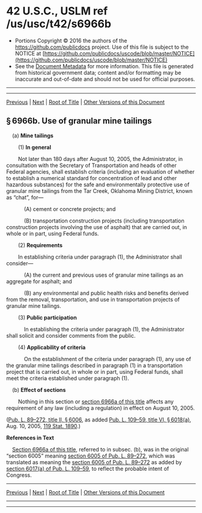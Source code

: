 ---
---

# 42 U.S.C., USLM ref /us/usc/t42/s6966b

* Portions Copyright © 2016 the authors of the https://github.com/publicdocs project.
  Use of this file is subject to the NOTICE at [https://github.com/publicdocs/uscode/blob/master/NOTICE](https://github.com/publicdocs/uscode/blob/master/NOTICE)
* See the [Document Metadata](././../../../../..//README.md) for more information.
  This file is generated from historical government data; content and/or formatting may be inaccurate and out-of-date and should not be used for official purposes.

----------
----------

[Previous](./../../../../..//us/usc/t42/ch82/schVI/m__us_usc_t42_s6966a.md) | [Next](./../../../../..//us/usc/t42/ch82/schVII/m__us_usc_t42_ch82_schVII.md) | [Root of Title](./../../../../../) | [Other Versions of this Document](https://publicdocs.github.io/go/links?ns=uslm&ref=%2Fus%2Fusc%2Ft42%2Fs6966b)

## § 6966b. Use of granular mine tailings

    (a) __Mine tailings__ 

        (1) __In general__ 

        Not later than 180 days after August 10, 2005, the Administrator, in consultation with the Secretary of Transportation and heads of other Federal agencies, shall establish criteria (including an evaluation of whether to establish a numerical standard for concentration of lead and other hazardous substances) for the safe and environmentally protective use of granular mine tailings from the Tar Creek, Oklahoma Mining District, known as “chat”, for—

            (A) cement or concrete projects; and

            (B) transportation construction projects (including transportation construction projects involving the use of asphalt) that are carried out, in whole or in part, using Federal funds.

        (2) __Requirements__ 

        In establishing criteria under paragraph (1), the Administrator shall consider—

            (A) the current and previous uses of granular mine tailings as an aggregate for asphalt; and

            (B) any environmental and public health risks and benefits derived from the removal, transportation, and use in transportation projects of granular mine tailings.

        (3) __Public participation__ 

            In establishing the criteria under paragraph (1), the Administrator shall solicit and consider comments from the public.

        (4) __Applicability of criteria__ 

            On the establishment of the criteria under paragraph (1), any use of the granular mine tailings described in paragraph (1) in a transportation project that is carried out, in whole or in part, using Federal funds, shall meet the criteria established under paragraph (1).

    (b) __Effect of sections__ 

        Nothing in this section or [section 6966a of this title][/us/usc/t42/s6966a] affects any requirement of any law (including a regulation) in effect on August 10, 2005.

([Pub. L. 89–272, title II, § 6006][/us/pl/89/272/s6006], as added [Pub. L. 109–59, title VI, § 6018(a)][/us/pl/109/59/s6018/a], Aug. 10, 2005, [119 Stat. 1890][/us/stat/119/1890].)

 __References in Text__ 

    [Section 6966a of this title][/us/usc/t42/s6966a], referred to in subsec. (b), was in the original “section 6005” meaning [section 6005 of Pub. L. 89–272][/us/pl/89/272/s6005], which was translated as meaning the [section 6005 of Pub. L. 89–272][/us/pl/89/272/s6005] as added by [section 6017(a) of Pub. L. 109–59][/us/pl/109/59/s6017/a], to reflect the probable intent of Congress.

----------

[Previous](./../../../../..//us/usc/t42/ch82/schVI/m__us_usc_t42_s6966a.md) | [Next](./../../../../..//us/usc/t42/ch82/schVII/m__us_usc_t42_ch82_schVII.md) | [Root of Title](./../../../../../) | [Other Versions of this Document](https://publicdocs.github.io/go/links?ns=uslm&ref=%2Fus%2Fusc%2Ft42%2Fs6966b)

----------
----------

[/us/usc/t42/s6966a]: https://publicdocs.github.io/go/links?ns=uslm&ref=%2Fus%2Fusc%2Ft42%2Fs6966a
[/us/pl/89/272/s6006]: https://publicdocs.github.io/go/links?ns=uslm&ref=%2Fus%2Fpl%2F89%2F272%2Fs6006
[/us/pl/109/59/s6018/a]: https://publicdocs.github.io/go/links?ns=uslm&ref=%2Fus%2Fpl%2F109%2F59%2Fs6018%2Fa
[/us/stat/119/1890]: https://publicdocs.github.io/go/links?ns=uslm&ref=%2Fus%2Fstat%2F119%2F1890
[/us/usc/t42/s6966a]: https://publicdocs.github.io/go/links?ns=uslm&ref=%2Fus%2Fusc%2Ft42%2Fs6966a
[/us/pl/89/272/s6005]: https://publicdocs.github.io/go/links?ns=uslm&ref=%2Fus%2Fpl%2F89%2F272%2Fs6005
[/us/pl/89/272/s6005]: https://publicdocs.github.io/go/links?ns=uslm&ref=%2Fus%2Fpl%2F89%2F272%2Fs6005
[/us/pl/109/59/s6017/a]: https://publicdocs.github.io/go/links?ns=uslm&ref=%2Fus%2Fpl%2F109%2F59%2Fs6017%2Fa


